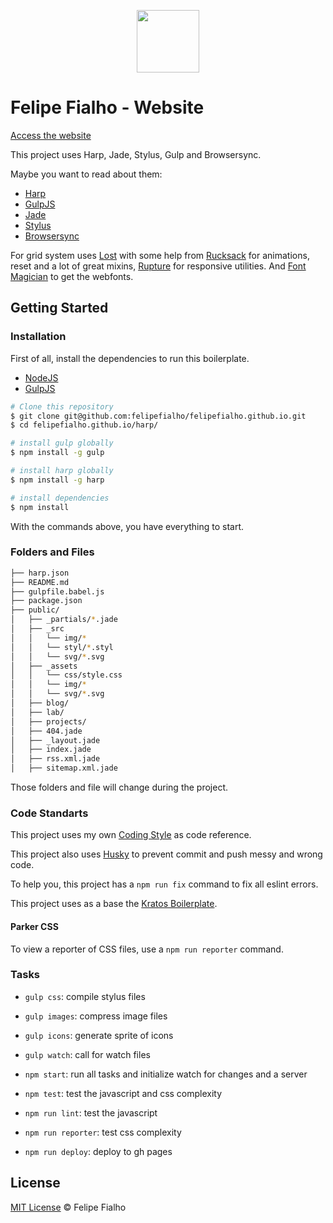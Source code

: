 <p align="center">
  <img src="https://cloud.githubusercontent.com/assets/3603793/15134364/c940fec6-1641-11e6-80ad-dd93a3acefdb.png" width="100">
</p>

# Felipe Fialho - Website

[Access the website](http://www.felipefialho.com/)

This project uses Harp, Jade, Stylus, Gulp and Browsersync.

Maybe you want to read about them:
- [Harp](http://harpjs.com/)
- [GulpJS](http://gulpjs.com/)
- [Jade](http://jade-lang.com/)
- [Stylus](http://learnboost.github.io/stylus/)
- [Browsersync](https://www.browsersync.io/)

For grid system uses [Lost](https://github.com/peterramsing/lost) with some help from [Rucksack](http://simplaio.github.io/rucksack/) for animations, reset and a lot of great mixins, [Rupture](https://github.com/jenius/rupture) for responsive utilities. And [Font Magician](https://github.com/jonathantneal/postcss-font-magician/) to get the webfonts.


## Getting Started

### Installation

First of all, install the dependencies to run this boilerplate.

- [NodeJS](http://nodejs.org/)
- [GulpJS](http://gulpjs.com/)


```sh
# Clone this repository
$ git clone git@github.com:felipefialho/felipefialho.github.io.git
$ cd felipefialho.github.io/harp/

# install gulp globally
$ npm install -g gulp

# install harp globally
$ npm install -g harp

# install dependencies
$ npm install

```

With the commands above, you have everything to start.

### Folders and Files

```sh
├── harp.json
├── README.md
├── gulpfile.babel.js
├── package.json
├── public/
│   ├── _partials/*.jade
│   ├── _src
│   │   └── img/*
│   │   └── styl/*.styl
│   │   └── svg/*.svg
│   ├── _assets
│   │   └── css/style.css
│   │   └── img/*
│   │   └── svg/*.svg
│   ├── blog/
│   ├── lab/
│   ├── projects/
│   ├── 404.jade
│   ├── _layout.jade
│   ├── index.jade
│   ├── rss.xml.jade
│   ├── sitemap.xml.jade
```

Those folders and file will change during the project.


### Code Standarts

This project uses my own [Coding Style](https://github.com/felipefialho/coding-style) as code reference.

This project also uses [Husky](https://github.com/typicode/husky) to prevent commit and push messy and wrong code.

To help you, this project has a `npm run fix` command to fix all eslint errors.

This project uses as a base the [Kratos Boilerplate](https://github.com/felipefialho/kratos-boilerplate).


#### Parker CSS

To view a reporter of CSS files, use a `npm run reporter` command.


### Tasks

- `gulp css`: compile stylus files
- `gulp images`: compress image files
- `gulp icons`: generate sprite of icons
- `gulp watch`: call for watch files

- `npm start`: run all tasks and initialize watch for changes and a server
- `npm test`: test the javascript and css complexity
- `npm run lint`: test the javascript
- `npm run reporter`: test css complexity
- `npm run deploy`: deploy to gh pages


## License

[MIT License](http://felipefialho.mit-license.org/) © Felipe Fialho
